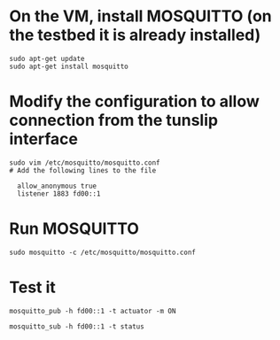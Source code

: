 # On the VM, install MOSQUITTO (on the testbed it is already installed)
    sudo apt-get update 
    sudo apt-get install mosquitto

# Modify the configuration to allow connection from the tunslip interface
    sudo vim /etc/mosquitto/mosquitto.conf
    # Add the following lines to the file

      allow_anonymous true
      listener 1883 fd00::1

# Run MOSQUITTO
    sudo mosquitto -c /etc/mosquitto/mosquitto.conf

# Test it
    mosquitto_pub -h fd00::1 -t actuator -m ON

    mosquitto_sub -h fd00::1 -t status

